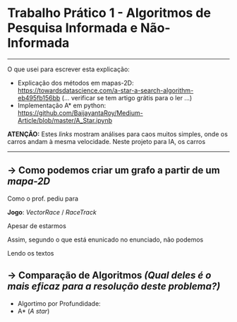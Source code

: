 # Trabalho Prático 1 - Algoritmos de Pesquisa Informada e Não-Informada
----------------------------------

O que usei para escrever esta explicação:
- Explicação dos métodos em mapas-2D: https://towardsdatascience.com/a-star-a-search-algorithm-eb495fb156bb (... verificar se tem artigo grátis para o ler ...)
- Implementação A* em python: https://github.com/BaijayantaRoy/Medium-Article/blob/master/A_Star.ipynb

__ATENÇÃO:__ Estes _links_ mostram análises para caos muitos simples, onde os carros andam à mesma velocidade. Neste projeto para IA, os carros

-----------------------------

## -> Como podemos criar um grafo a partir de um _mapa-2D_

Como o prof. pediu para 

__Jogo__: _VectorRace_ / _RaceTrack_

Apesar de estarmos 

Assim, segundo o que está enunicado no enunciado, não podemos 

Lendo os textos 

## -> Comparação de Algoritmos _(Qual deles é o mais eficaz para a resolução deste problema?)_

- Algortimo por Profundidade:
- A* (_A star_)

